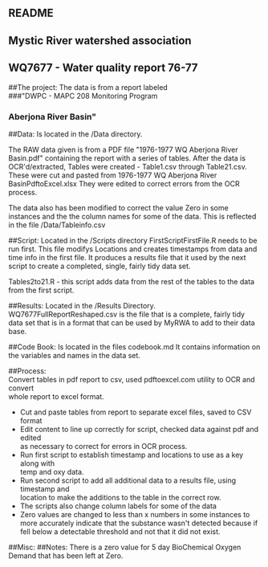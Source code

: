 ## README
## Mystic River watershed association
## WQ7677  - Water quality report 76-77  

##The project:
  The data is from a report labeled  
  ###"DWPC - MAPC 208 Monitoring Program  
  ### Aberjona River Basin"  
  
   
  
##Data:
Is located in the /Data directory.

The RAW data given is from a PDF file "1976-1977 WQ Aberjona River Basin.pdf" 
containing the report with a series of tables.
After the data is OCR'd/extracted, Tables were created - Table1.csv through Table21.csv.
These were cut and pasted from 1976-1977 WQ Aberjona River BasinPdftoExcel.xlsx
They were edited to correct errors from the OCR process.

The data also has been modified to correct the value Zero in some instances and the
the column names for some of the data. This is reflected in the file /Data/Tableinfo.csv

##Script:
Located in the /Scripts directory
FirstScriptFirstFile.R needs to be run first.  This file modifys Locations and creates 
timestamps from data and time info in the first file.  It produces a results file that it
used by the next script to create a completed, single, fairly tidy data set.

Tables2to21.R - this script adds data from the rest of the tables to the data from the 
first script.


##Results:
Located in the /Results Directory. 
WQ7677FullReportReshaped.csv is the file that is a complete, fairly tidy data set that is
in a format that can be used by MyRWA to add to their data base.

##Code Book:
Is located in the files codebook.md
It contains information on the variables and names in the data set.  

##Process:  
  Convert tables in pdf report to csv, used pdftoexcel.com utility to OCR and convert    
   whole report to excel format.   
  - Cut and paste tables from report to separate excel files, saved to CSV format  
  - Edit content to line up correctly for script, checked data against pdf and edited    
  as necessary to correct for errors in OCR process.
  - Run first script to establish timestamp and locations to use as a key along with  
  temp and oxy data. 
  - Run second script to add all additional data to a results file, using timestamp and  
  location to make the additions to the table in the correct row.
  -  The scripts also change column labels for some of the data
  - Zero values are changed to less than x numbers in some instances to more accurately
indicate that the substance wasn't detected because if fell below a detectable 
threshold and not that it did not exist.
  
##Misc:
##Notes:
There is a zero value for 5 day BioChemical Oxygen Demand that has been left at Zero.
